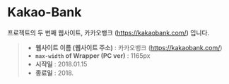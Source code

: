 # Kakao-Bank

프로젝트의 두 번째 웹사이트, 카카오뱅크 (https://kakaobank.com/) 입니다.

>- **웹사이트 이름 (웹사이트 주소)** : 카카오뱅크 (https://kakaobank.com/)
>- **`max-width` of Wrapper (PC ver)** : 1165px
>- **시작일** : 2018.01.15
>- **종료일** : 2018.

